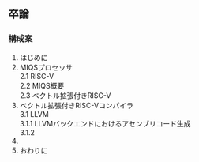 ## 卒論
### 構成案
1. はじめに  
2. MIQSプロセッサ   
2.1 RISC-V  
2.2 MIQS概要  
2.3 ベクトル拡張付きRISC-V  
3. ベクトル拡張付きRISC-Vコンパイラ  
3.1 LLVM  
3.1.1 LLVMバックエンドにおけるアセンブリコード生成  
3.1.2 
4. 
5. おわりに
